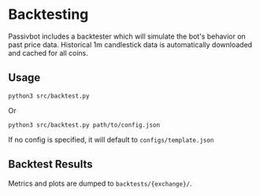 # Backtesting

Passivbot includes a backtester which will simulate the bot's behavior on past price data. Historical 1m candlestick data is automatically downloaded and cached for all coins.

## Usage

```shell
python3 src/backtest.py
```
Or
```shell
python3 src/backtest.py path/to/config.json
```
If no config is specified, it will default to `configs/template.json`

## Backtest Results

Metrics and plots are dumped to `backtests/{exchange}/`.